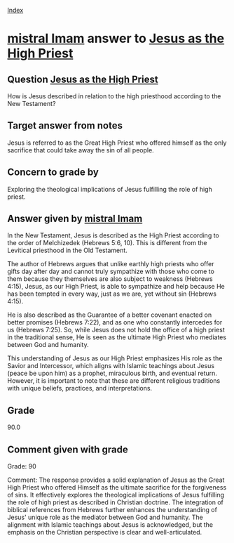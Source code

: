 
[Index](../../index.md)
# [mistral Imam](../../answering_models/mistral_Imam.md) answer to [Jesus as the High Priest](../../questions/Jesus_as_the_High_Priest.md)

## Question [Jesus as the High Priest](../../questions/Jesus_as_the_High_Priest.md)
How is Jesus described in relation to the high priesthood according to the New Testament?

## Target answer from notes
Jesus is referred to as the Great High Priest who offered himself as the only sacrifice that could take away the sin of all people.

## Concern to grade by
Exploring the theological implications of Jesus fulfilling the role of high priest.

## Answer given by [mistral Imam](../../answering_models/mistral_Imam.md)
 In the New Testament, Jesus is described as the High Priest according to the order of Melchizedek (Hebrews 5:6, 10). This is different from the Levitical priesthood in the Old Testament.

The author of Hebrews argues that unlike earthly high priests who offer gifts day after day and cannot truly sympathize with those who come to them because they themselves are also subject to weakness (Hebrews 4:15), Jesus, as our High Priest, is able to sympathize and help because He has been tempted in every way, just as we are, yet without sin (Hebrews 4:15).

He is also described as the Guarantee of a better covenant enacted on better promises (Hebrews 7:22), and as one who constantly intercedes for us (Hebrews 7:25). So, while Jesus does not hold the office of a high priest in the traditional sense, He is seen as the ultimate High Priest who mediates between God and humanity.

This understanding of Jesus as our High Priest emphasizes His role as the Savior and Intercessor, which aligns with Islamic teachings about Jesus (peace be upon him) as a prophet, miraculous birth, and eventual return. However, it is important to note that these are different religious traditions with unique beliefs, practices, and interpretations.

## Grade
90.0

## Comment given with grade
Grade: 90

Comment: The response provides a solid explanation of Jesus as the Great High Priest who offered Himself as the ultimate sacrifice for the forgiveness of sins. It effectively explores the theological implications of Jesus fulfilling the role of high priest as described in Christian doctrine. The integration of biblical references from Hebrews further enhances the understanding of Jesus' unique role as the mediator between God and humanity. The alignment with Islamic teachings about Jesus is acknowledged, but the emphasis on the Christian perspective is clear and well-articulated.
